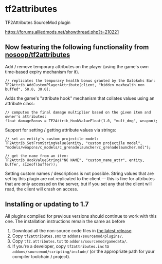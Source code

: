 # tf2attributes

TF2Attributes SourceMod plugin

https://forums.alliedmods.net/showthread.php?t=210221

## Now featuring the following functionality from [nosoop/tf2attributes](https://github.com/nosoop/tf2attributes)

Add / remove temporary attributes on the player (using the game's own time-based expiry
mechanism for it).

```sourcepawn
// replicates the temporary health bonus granted by the Dalokohs Bar:
TF2Attrib_AddCustomPlayerAttribute(client, "hidden maxhealth non buffed", 50.0, 30.0);
```

Adds the game's "attribute hook" mechanism that collates values using an attribute class:

```sourcepawn
// computes the final damage multiplier based on the given item and owner's attributes:
float damageBonus = TF2Attrib_HookValueFloat(1.0, "mult_dmg", weapon);
```

Support for setting / getting attribute values via strings:

```sourcepawn
// set an entity's custom projectile model:
TF2Attrib_SetFromStringValue(entity, "custom projectile model", "models/weapons/c_models/c_grenadelauncher/c_grenadelauncher.mdl");

// get the name from an item:
TF2Attrib_HookValueString("NO NAME", "custom_name_attr", entity, buffer, sizeof(buffer));
```

Setting custom names / descriptions is not possible.  String values that are set by this plugin
are not replicated to the client &mdash; this is fine for attributes that are only accessed on
the server, but if you set any that the client will read, the client will crash on access.

## Installing or updating to 1.7

All plugins compiled for previous versions should continue to work with this one.
The installation instructions remain the same as before

1. Download all the non-source code files in [the latest release][].
2. Copy `tf2attributes.smx` to `addons/sourcemod/plugins/`.
3. Copy `tf2.attributes.txt` to `addons/sourcemod/gamedata/`.
4. If you're a developer, copy `tf2attributes.inc` to `addons/sourcemod/scripting/include/`
(or the appropriate path for your compiler toolchain / project).

[the latest release]: https://github.com/flaminsarge/tf2attributes/releases
